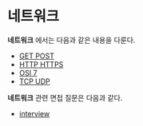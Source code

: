 # 네트워크

**네트워크** 에서는 다음과 같은 내용을 다룬다.

* [GET POST](./GET_POST/README.md)
* [HTTP HTTPS](./HTTP_HTTPS/README.md)
* [OSI 7](./OSI-7/README.md)
* [TCP UDP](./TCP_UDP/README.md)



**네트워크** 관련 면접 질문은 다음과 같다.

* [interview](./interview/README.md)